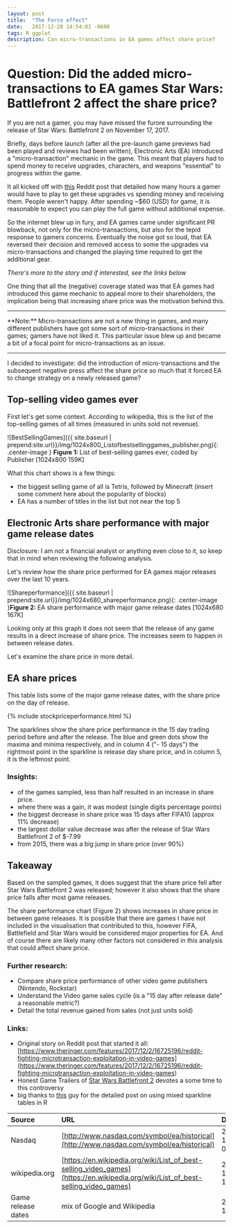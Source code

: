 ```yaml
---
layout: post
title:  "The Force effect"
date:   2017-12-28 14:54:01 -0600
tags: R ggplot
description: Can micro-transactions in EA games affect share price?
---
```


# Question: Did the added micro-transactions to EA games Star Wars: Battlefront 2 affect the share price?

If you are not a gamer, you may have missed the furore surrounding the release of Star Wars: Battlefront 2 on November 17, 2017.

Briefly, days before launch (after all the pre-launch game previews had been played and reviews had been written), Electronic Arts (EA) introduced a "micro-transaction" mechanic in the game. This meant that players had to spend money to receive upgrades, characters, and weapons "essential" to progress within the game.

It all kicked off with [this](https://www.reddit.com/r/StarWarsBattlefront/comments/7c6bjm/it_takes_40_hours_to_unlock_a_hero_spreadsheet/) Reddit post that detailed how many hours a gamer would have to play to get these upgrades vs spending money and receiving them.
People weren't happy. After spending ~$60 (USD) for game, it is reasonable to expect you can play the full game without additional expense.

So the internet blew up in fury, and EA games came under significant PR blowback, not only for the micro-transactions, but also for the tepid response to gamers concerns. Eventually the noise got so loud, that EA reversed their decision and removed access to some the upgrades via micro-transactions and changed the playing time required to get the additional gear.

*There's more to the story and if interested, see the links below*

One thing that all the (negative) coverage stated was that EA games had introduced this game mechanic to appeal more to their shareholders, the implication being that increasing share price was the motivation behind this.
<hr>
**Note:** Micro-transactions are not a new thing in games, and many different publishers have got some sort of micro-transactions in their games;  gamers have not liked it. This particular issue blew up and became a bit of a focal point for micro-transactions as an issue.
<hr>


I decided to investigate: did the introduction of micro-transactions and the subsequent negative press affect the share price so much that it forced EA to change strategy on a newly released game?


## Top-selling video games ever
First let's get some context. According to wikipedia, this is the list of the top-selling games of all times (measured in units sold not revenue).

![BestSellingGames]({{ site.baseurl | prepend:site.url}}/img/1024x800_Listofbestsellinggames_publisher.png){: .center-image } <b>Figure 1: </b>List of best-selling games ever, coded by Publisher [1024x800 159K]

What this chart shows is a few things:
- the biggest selling game of all  is Tetris, followed by Minecraft (insert some comment here about the popularity of blocks)
- EA has a number of titles in the list but not near the top 5

## Electronic Arts share performance with major game release dates

Disclosure: I am not a financial analyst or anything even close to it, so keep that in mind when reviewing the following analysis.

Let's review how the share price performed for EA games major releases over the last 10 years.

![Shareperformance]({{ site.baseurl | prepend:site.url}}/img/1024x680_shareperformance.png){: .center-image }<b>Figure 2: </b> EA share performance with major game release dates [1024x680 167K]

Looking only at this graph it does not seem that the release of any game results in a direct increase of share price. The increases seem to happen in between release dates.

Let's examine the share price in more detail.

## EA share prices
This table lists some of the major game release dates, with the share price on the day of release.

{% include stockpriceperformance.html %}

The sparklines show the share price performance in the 15 day trading period before and after the release. The blue and green dots show the maxima and minima respectively, and in column 4 ("- 15 days") the rightmost point in the sparkline is release day share price, and in column 5, it is the leftmost point.


### Insights:
- of the games sampled, less than half resulted in an increase in share price.
- where there was a gain, it was modest (single digits percentage points)
- the biggest decrease in share price was 15 days after FIFA10  (approx 11% decrease)
- the largest dollar value decrease was after the release of Star Wars Battlefront 2 of $-7.99
- from 2015, there was a big jump in share price (over 90%)

## Takeaway
Based on the sampled games, it does suggest that the share price fell after Star Wars Battlefront 2 was released; however it also shows that the share price falls after most game releases.

The share performance chart (Figure 2) shows increases in share price in between game releases. It is possible that there are games I have not included in the visualisation that contributed to this, however FIFA, Battlefield and Star Wars would be considered major properties for EA. And of course there are likely many other factors not considered in this analysis that could affect share price.


### Further research:
- Compare share price performance of other video game publishers (Nintendo, Rockstar)
- Understand the Video game sales cycle (is a "15 day after release date" a reasonable metric?)
- Detail the total revenue gained from sales (not just units sold)


### Links:
- Original story on Reddit post that started it all: [https://www.theringer.com/features/2017/12/2/16725196/reddit-fighting-microtransaction-exploitation-in-video-games] (https://www.theringer.com/features/2017/12/2/16725196/reddit-fighting-microtransaction-exploitation-in-video-games)
- Honest Game Trailers of [Star Wars Battlefront 2](https://www.youtube.com/watch?v=DreMDPj3s94) devotes a some time to this controversy
- big thanks to [this](https://leonawicz.github.io/HtmlWidgetExamples/ex_dt_sparkline.html) guy for the detailed post on using mixed sparkline tables in R


| Source | URL         | Datetime |
|:-------------|:------------------|:------|
| Nasdaq         | [http://www.nasdaq.com/symbol/ea/historical](http://www.nasdaq.com/symbol/ea/historical) |  2017-12-11 08:18am |
| wikipedia.org        |  [https://en.wikipedia.org/wiki/List_of_best-selling_video_games](https://en.wikipedia.org/wiki/List_of_best-selling_video_games) |  2017-12-04 12:30pm  |
| Game release dates      |  mix of Google and Wikipedia |  2017-12-04   |
